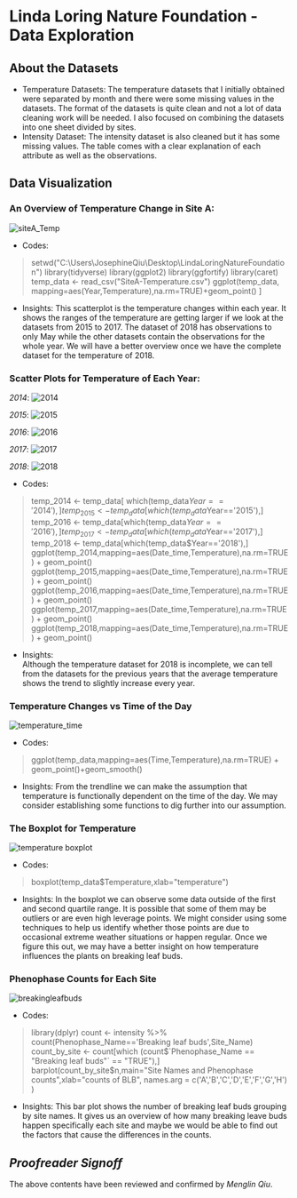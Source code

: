 # Linda Loring Nature Foundation - Data Exploration
## About the Datasets
* Temperature Datasets: The temperature datasets that I initially obtained were separated by month and there were some missing values in the datasets. 
 The format of the datasets is quite clean and not a lot of data cleaning work will be needed. I also focused on combining the datasets into one sheet
 divided by sites.  
* Intensity Dataset: The intensity dataset is also cleaned but it has some missing values. The table comes with a clear explanation of each attribute as well as the observations.  
## Data Visualization
### An Overview of Temperature Change in Site A: 
![siteA_Temp](year_temp.png)

* Codes:
>setwd("C:\\Users\\JosephineQiu\\Desktop\\LindaLoringNatureFoundation")
library(tidyverse)
library(ggplot2)
library(ggfortify)
library(caret)
temp_data <- read_csv("SiteA-Temperature.csv")
ggplot(temp_data, mapping=aes(Year,Temperature),na.rm=TRUE)+geom_point() ]

* Insights:
This scatterplot is the temperature changes within each year. It shows the ranges of the temperature are getting larger if we look at the datasets from 2015 to 2017. The dataset of 2018 has observations to only May while the other datasets contain the observations for the whole year. We will have a better overview once we have the complete dataset for the temperature of 2018.

### Scatter Plots for Temperature of Each Year:
*2014*:
![2014](2014.png)

*2015*:
![2015](2015.png)

*2016*:
![2016](2016.png)

*2017*:
![2017](2017.png)

*2018*:
![2018](2018.png)

* Codes:
>temp_2014 <- temp_data[ which(temp_data$Year=='2014'),]
temp_2015 <- temp_data[which(temp_data$Year=='2015'),]
temp_2016 <- temp_data[which(temp_data$Year=='2016'),]
temp_2017 <- temp_data[which(temp_data$Year=='2017'),]
temp_2018 <- temp_data[which(temp_data$Year=='2018'),]
ggplot(temp_2014,mapping=aes(Date_time,Temperature),na.rm=TRUE) + geom_point()
ggplot(temp_2015,mapping=aes(Date_time,Temperature),na.rm=TRUE) + geom_point()
ggplot(temp_2016,mapping=aes(Date_time,Temperature),na.rm=TRUE) + geom_point()
ggplot(temp_2017,mapping=aes(Date_time,Temperature),na.rm=TRUE) + geom_point()
ggplot(temp_2018,mapping=aes(Date_time,Temperature),na.rm=TRUE) + geom_point()
         
* Insights:  
 Although the temperature dataset for 2018 is incomplete, we can tell from the datasets for the previous years that the average temperature shows the trend to slightly increase every year.

### Temperature Changes vs Time of the Day
![temperature_time](temp_data_timetemptrend.png)

* Codes:
>ggplot(temp_data,mapping=aes(Time,Temperature),na.rm=TRUE) + geom_point()+geom_smooth()

* Insights:
From the trendline we can make the assumption that temperature is functionally dependent on the time of the day. We may consider establishing some functions to dig further into our assumption.

### The Boxplot for Temperature
![temperature boxplot](boxplot_temp.png)
* Codes:
>boxplot(temp_data$Temperature,xlab="temperature")

* Insights:
In the boxplot we can observe some data outside of the first and second quartile range. It is possible that some of them may be outliers or are even high leverage points. We might consider using some 
techniques to help us identify whether those points are due to occasional extreme weather situations or happen regular. Once we figure this out, we may have a better insight on how temperature influences
the plants on breaking leaf buds. 

### Phenophase Counts for Each Site
![breakingleafbuds](breakingleafbuds_barplot.png)

* Codes:
>library(dplyr)
count <- intensity %>% count(Phenophase_Name=='Breaking leaf buds',Site_Name)
count_by_site <- count[which (count$`Phenophase_Name == "Breaking leaf buds"` == "TRUE"),]
barplot(count_by_site$n,main="Site Names and Phenophase counts",xlab="counts of BLB",
        names.arg = c('A','B','C','D','E','F','G','H') )

* Insights:
This bar plot shows the number of breaking leaf buds grouping by site names. It gives us an overview of how many breaking leave buds happen specifically each site and maybe we would be able to find out the factors that cause the differences in the counts.


## _Proofreader Signoff_
The above contents have been reviewed and confirmed by _Menglin Qiu_.
